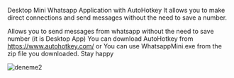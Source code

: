 Desktop Mini Whatsapp Application with AutoHotkey
It allows you to make direct connections and send messages without the need to save a number.

Allows you to send messages from whatsapp without the need to save number (it is Desktop App)
You can download AutoHotkey from https://www.autohotkey.com/ or
You can use WhatsappMini.exe from the zip file you downloaded.
Stay happy

![deneme2](https://user-images.githubusercontent.com/80648626/125557186-5ab2ab29-98ec-4ed5-aa4b-ce43f204fc02.gif)




